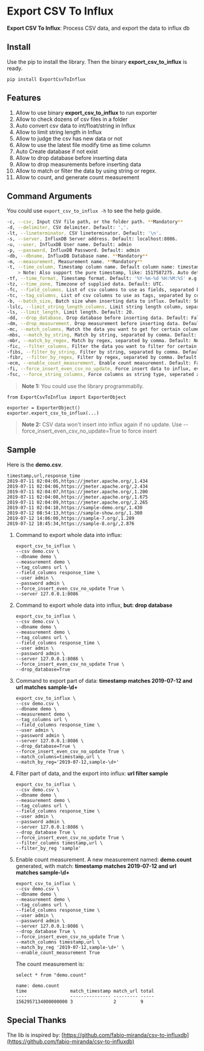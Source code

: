 Export CSV To Influx
====================

**Export CSV To Influx**: Process CSV data, and export the data to influx db

## Install

Use the pip to install the library. Then the binary **export_csv_to_influx** is ready.

```
pip install ExportCsvToInflux
```

## Features

1. Allow to use binary **export_csv_to_influx** to run exporter
2. Allow to check dozens of csv files in a folder
3. Auto convert csv data to int/float/string in Influx
4. Allow to limit string length in Influx
5. Allow to judge the csv has new data or not
6. Allow to use the latest file modify time as time column
7. Auto Create database if not exist
8. Allow to drop database before inserting data
9. Allow to drop measurements before inserting data
10. Allow to match or filter the data by using string or regex.
11. Allow to count, and generate count measurement

## Command Arguments

You could use `export_csv_to_influx -h` to see the help guide.

```bash
-c, --csv, Input CSV file path, or the folder path. **Mandatory**
-d, --delimiter, CSV delimiter. Default: ','. 
-lt, --lineterminator, CSV lineterminator. Default: '\n'. 
-s, --server, InfluxDB Server address. Default: localhost:8086.
-u, --user, InfluxDB User name. Default: admin
-p, --password, InfluxDB Password. Default: admin
-db, --dbname, InfluxDB Database name. **Mandatory**
-m, --measurement, Measurement name. **Mandatory**
-t, --time_column, Timestamp column name. Default column name: timestamp. If no timestamp column, the timestamp is set to the last file modify time for whole csv rows.
    > Note: Also support the pure timestamp, like: 1517587275. Auto detected.
-tf, --time_format, Timestamp format. Default: '%Y-%m-%d %H:%M:%S' e.g.: 1970-01-01 00:00:00.
-tz, --time_zone, Timezone of supplied data. Default: UTC.
-fc, --field_columns, List of csv columns to use as fields, separated by comma. **Mandatory**
-tc, --tag_columns, List of csv columns to use as tags, separated by comma. **Mandatory**
-b, --batch_size, Batch size when inserting data to influx. Default: 500.
-lslc, --limit_string_length_columns, Limit string length column, separated by comma. Default: None.
-ls, --limit_length, Limit length. Default: 20.
-dd, --drop_database, Drop database before inserting data. Default: False.
-dm, --drop_measurement, Drop measurement before inserting data. Default: False.
-mc, --match_columns, Match the data you want to get for certain columns, separated by comma. Match Rule: All matches, then match. Default: None.
-mbs, --match_by_string, Match by string, separated by comma. Default: None.
-mbr, --match_by_regex, Match by regex, separated by comma. Default: None.
-fic, --filter_columns, Filter the data you want to filter for certain columns, separated by comma. Filter Rule: Any one filter success, the filter. Default: None.
-fibs, --filter_by_string, Filter by string, separated by comma. Default: None.
-fibr, --filter_by_regex, Filter by regex, separated by comma. Default: None.
-ecm, --enable_count_measurement, Enable count measurement. Default: False.
-fi, --force_insert_even_csv_no_update, Force insert data to influx, even csv no update. Default: False.
-fsc, --force_string_columns, Force columns as string type, seperated as comma. Default: None
```

> **Note 1:** You could use the library programmablly.

  ```
  from ExportCsvToInflux import ExporterObject
  
  exporter = ExporterObject()
  exporter.export_csv_to_influx(...)
  ```

> **Note 2:** CSV data won't insert into influx again if no update. Use --force_insert_even_csv_no_update=True to force insert

## Sample

Here is the **demo.csv**.

``` 
timestamp,url,response_time
2019-07-11 02:04:05,https://jmeter.apache.org/,1.434
2019-07-11 02:04:06,https://jmeter.apache.org/,2.434
2019-07-11 02:04:07,https://jmeter.apache.org/,1.200
2019-07-11 02:04:08,https://jmeter.apache.org/,1.675
2019-07-11 02:04:09,https://jmeter.apache.org/,2.265
2019-07-11 02:04:10,https://sample-demo.org/,1.430
2019-07-12 08:54:13,https://sample-show.org/,1.300
2019-07-12 14:06:00,https://sample-7.org/,1.289
2019-07-12 18:45:34,https://sample-8.org/,2.876
```

1. Command to export whole data into influx:

    ``` 
    export_csv_to_influx \
    --csv demo.csv \
    --dbname demo \
    --measurement demo \
    --tag_columns url \
    --field_columns response_time \
    --user admin \
    --password admin \
    --force_insert_even_csv_no_update True \
    --server 127.0.0.1:8086
    ```

2. Command to export whole data into influx, **but: drop database**

    ```
    export_csv_to_influx \
    --csv demo.csv \
    --dbname demo \
    --measurement demo \
    --tag_columns url \
    --field_columns response_time \
    --user admin \
    --password admin \
    --server 127.0.0.1:8086 \
    --force_insert_even_csv_no_update True \
    --drop_database=True
    ```

3. Command to export part of data: **timestamp matches 2019-07-12 and url matches sample-\d+**

    ``` 
    export_csv_to_influx \
    --csv demo.csv \
    --dbname demo \
    --measurement demo \
    --tag_columns url \
    --field_columns response_time \
    --user admin \
    --password admin \
    --server 127.0.0.1:8086 \
    --drop_database=True \
    --force_insert_even_csv_no_update True \
    --match_columns=timestamp,url \
    --match_by_reg='2019-07-12,sample-\d+'
    ```
    
4. Filter part of data, and the export into influx: **url filter sample**

    ``` 
    export_csv_to_influx \
    --csv demo.csv \
    --dbname demo \
    --measurement demo \
    --tag_columns url \
    --field_columns response_time \
    --user admin \
    --password admin \
    --server 127.0.0.1:8086 \
    --drop_database True \
    --force_insert_even_csv_no_update True \
    --filter_columns timestamp,url \
    --filter_by_reg 'sample'
    ```

5. Enable count measurement. A new measurement named: **demo.count** generated, with match: **timestamp matches 2019-07-12 and url matches sample-\d+**

    ```
    export_csv_to_influx \
    --csv demo.csv \
    --dbname demo \
    --measurement demo \
    --tag_columns url \
    --field_columns response_time \
    --user admin \
    --password admin \
    --server 127.0.0.1:8086 \
    --drop_database True \
    --force_insert_even_csv_no_update True \
    --match_columns timestamp,url \
    --match_by_reg '2019-07-12,sample-\d+' \
    --enable_count_measurement True 
    ```
    
    The count measurement is:
    
    ```text
    select * from "demo.count"
 
    name: demo.count
    time                match_timestamp match_url total
    ----                --------------- --------- -----
    1562957134000000000 3               2         9
    ```

## Special Thanks

The lib is inspired by: [https://github.com/fabio-miranda/csv-to-influxdb](https://github.com/fabio-miranda/csv-to-influxdb)

